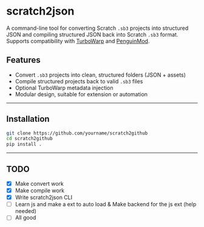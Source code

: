 # scratch2json

A command-line tool for converting Scratch `.sb3` projects into structured JSON and compiling structured JSON back into Scratch `.sb3` format.  
Supports compatibility with [TurboWarp](https://turbowarp.org) and [PenguinMod](https://penguinmod.com).

## Features

- Convert `.sb3` projects into clean, structured folders (JSON + assets)
- Compile structured projects back to valid `.sb3` files
- Optional TurboWarp metadata injection
- Modular design, suitable for extension or automation

---

## Installation

```bash
git clone https://github.com/yourname/scratch2github
cd scratch2github
pip install .
```
---

## TODO

- [x] Make convert work  
- [x] Make compile work  
- [x] Write scratch2json CLI  
- [ ] Learn js and make a ext to auto load & Make backend for the js ext (help needed)
- [ ] All good  